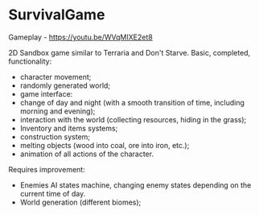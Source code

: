 # SurvivalGame
Gameplay - https://youtu.be/WVqMIXE2et8

 2D Sandbox game similar to Terraria and Don't Starve. Basic, completed, functionality:
- character movement;
- randomly generated world;
- game interface:
- change of day and night (with a smooth transition of time, including morning and evening);
- interaction with the world (collecting resources, hiding in the grass);
- Inventory and items systems;
- construction system;
- melting objects (wood into coal, ore into iron, etc.);
- animation of all actions of the character.

Requires improvement:
- Enemies AI states machine, changing enemy states depending on the current time of day.
- World generation (different biomes);
